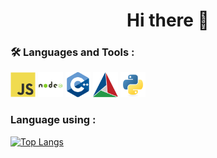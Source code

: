 
<div id="header" align="center">
  <h1>Hi there 👋</h1>
</div>

### :hammer_and_wrench: Languages and Tools :

<div>
  <img src="https://github.com/devicons/devicon/blob/master/icons/javascript/javascript-original.svg" title="JavaScript" alt="JavaScript" width="40" height="40"/> 
  <img src="https://github.com/devicons/devicon/blob/master/icons/nodejs/nodejs-original-wordmark.svg" title="NodeJS" alt="NodeJS" width="40" height="40"/>
  <img src="https://github.com/devicons/devicon/blob/master/icons/cplusplus/cplusplus-original.svg" title="CPlusPlus" alt="CPlusPlus" width="40" height="40"/>
  <img src="https://github.com/devicons/devicon/blob/master/icons/cmake/cmake-original.svg" title="CMake" alt="CMake" width="40" height="40"/>
  <img src="https://github.com/devicons/devicon/blob/master/icons/python/python-original.svg" title="Python" alt="Python" width="40" height="40"/>
</div>

### Language using :

[![Top Langs](https://github-readme-stats.vercel.app/api/top-langs/?username=crelgd&layout=compact&theme=dark&hide=contribs,prs)](https://github.com/anuraghazra/github-readme-stats)
